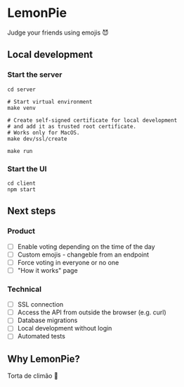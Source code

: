 # LemonPie

Judge your friends using emojis 😈

## Local development

### Start the server

```shell
cd server

# Start virtual environment
make venv

# Create self-signed certificate for local development
# and add it as trusted root certificate.
# Works only for MacOS.
make dev/ssl/create

make run
```

### Start the UI

```shell
cd client
npm start
```

## Next steps

### Product

- [ ] Enable voting depending on the time of the day
- [ ] Custom emojis - changeble from an endpoint
- [ ] Force voting in everyone or no one
- [ ] "How it works" page

### Technical

- [ ] SSL connection
- [ ] Access the API from outside the browser (e.g. curl)
- [ ] Database migrations
- [ ] Local development without login
- [ ] Automated tests

## Why LemonPie?

Torta de climão 🍰
